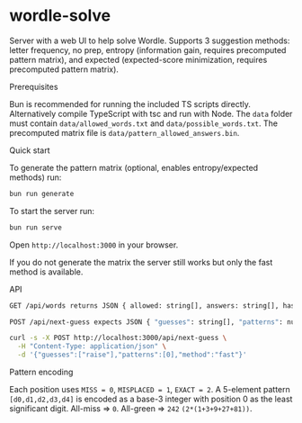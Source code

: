 # wordle-solve

Server with a web UI to help solve Wordle. Supports 3 suggestion methods: letter frequency, no prep, entropy (information gain, requires precomputed pattern matrix), and expected (expected-score minimization, requires precomputed pattern matrix).

Prerequisites

Bun is recommended for running the included TS scripts directly. Alternatively compile TypeScript with tsc and run with Node. The `data` folder must contain `data/allowed_words.txt` and `data/possible_words.txt`. The precomputed matrix file is `data/pattern_allowed_answers.bin`.

Quick start

To generate the pattern matrix (optional, enables entropy/expected methods) run:

```sh
bun run generate
```

To start the server run:

```sh
bun run serve
```

Open `http://localhost:3000` in your browser.

If you do not generate the matrix the server still works but only the fast method is available.

API

```sh
GET /api/words returns JSON { allowed: string[], answers: string[], hasMatrix: boolean }.
```

```sh
POST /api/next-guess expects JSON { "guesses": string[], "patterns": number[], "method": "fast"|"entropy"|"expected" } and returns { nextGuess: string, possibleCount: number, sample: string[] } or { error: string }. Example:
```

```sh
curl -s -X POST http://localhost:3000/api/next-guess \
  -H "Content-Type: application/json" \
  -d '{"guesses":["raise"],"patterns":[0],"method":"fast"}'
```

Pattern encoding

Each position uses `MISS = 0`, `MISPLACED = 1`, `EXACT = 2`. A 5-element pattern `[d0,d1,d2,d3,d4]` is encoded as a base-3 integer with position 0 as the least significant digit. All-miss => `0`. All-green => `242` `(2*(1+3+9+27+81))`.
